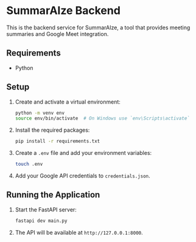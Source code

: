 # SummarAIze Backend

This is the backend service for SummarAIze, a tool that provides meeting summaries and Google Meet integration.

## Requirements

- Python

## Setup

1. Create and activate a virtual environment:

   ```sh
   python -m venv env
   source env/bin/activate  # On Windows use `env\Scripts\activate`
   ```

2. Install the required packages:

   ```sh
   pip install -r requirements.txt
   ```

3. Create a `.env` file and add your environment variables:

   ```sh
   touch .env
   ```

4. Add your Google API credentials to `credentials.json`.

## Running the Application

1. Start the FastAPI server:

   ```sh
   fastapi dev main.py
   ```

2. The API will be available at `http://127.0.0.1:8000`.

